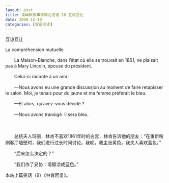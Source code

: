 ```yaml
---
layout: post
title: 读幽默故事学鲜活法语 10 互谅互让
date: 2008-12-10
categories: [双语阅读]  
---
```


互谅互让

La compréhension mutuelle



　　La Maison-Blanche, dans l’état où elle se trouvait en 1861, ne plaisait pas à Mary Lincoln, épouse du président.

　　Celui-ci raconte à un ami :

　　—Nous avons eu une grande discussion au moment de faire retapisser le salon. Moi, je tenais pour du jaune et ma femme préférait le bleu.

　　—Et alors, qu’avez-vous décidé ?

　　—Nous avons transigé. Il sera bleu.

　　

　　总统夫人玛丽．林肯不喜欢1861年时的白宫．林肯告诉他的朋友：“在重新粉刷客厅墙壁时，我们进行过长时间讨论。我呢，我主张黄色，我夫人喜欢蓝色。”

　　“后来怎么决定的？”

　　“我们作了妥协：墙壁涂成蓝色。”

本站上篇笑话（9）《林肯回复》。
